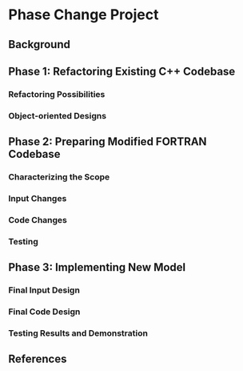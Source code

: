 # Phase Change Project

## Background

## Phase 1: Refactoring Existing C++ Codebase

### Refactoring Possibilities

### Object-oriented Designs

## Phase 2: Preparing Modified FORTRAN Codebase

### Characterizing the Scope

### Input Changes

### Code Changes

### Testing

## Phase 3: Implementing New Model

### Final Input Design

### Final Code Design

### Testing Results and Demonstration

## References
